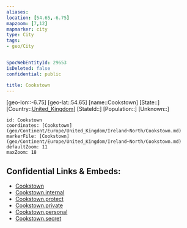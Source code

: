 ```yaml
---
aliases: 
location: [54.65,-6.75]
mapzoom: [7,12] 
mapmarker: city 
type: City
tags:
- geo/City


SpocWebEntityId: 29653
isDeleted: false
confidential: public

title: Cookstown
---
```

[geo-lon::-6.75]
[geo-lat::54.65]
[name::Cookstown]
[State::]
[Country::[United_Kingdom](geo/Continent/Europe/United_Kingdom.md)]
[StateId::]
[Population::]
[Unknown::]


```leaflet
id: Cookstown
coordinates: [Cookstown](geo/Continent/Europe/United_Kingdom/Ireland~North/Cookstown.md)
markerFile: [Cookstown](geo/Continent/Europe/United_Kingdom/Ireland~North/Cookstown.md)
defaultZoom: 11 
maxZoom: 18
```


## Confidential Links & Embeds: 
- [Cookstown](../../../../../../_public/geo/Continent/Europe/United_Kingdom/Ireland~North/Cookstown.md) 
- [Cookstown.internal](../../../../../../_internal/geo/Continent/Europe/United_Kingdom/Ireland~North/Cookstown.internal.md) 
- [Cookstown.protect](../../../../../../_protect/geo/Continent/Europe/United_Kingdom/Ireland~North/Cookstown.protect.md) 
- [Cookstown.private](../../../../../../_private/geo/Continent/Europe/United_Kingdom/Ireland~North/Cookstown.private.md) 
- [Cookstown.personal](../../../../../../_personal/geo/Continent/Europe/United_Kingdom/Ireland~North/Cookstown.personal.md) 
- [Cookstown.secret](../../../../../../_secret/geo/Continent/Europe/United_Kingdom/Ireland~North/Cookstown.secret.md) 
